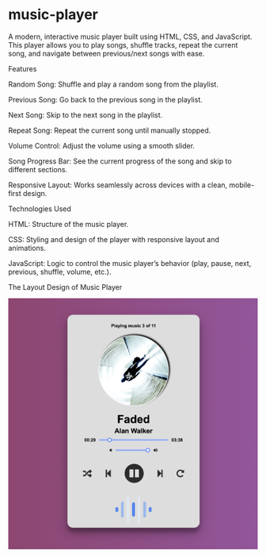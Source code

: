 # music-player
A modern, interactive music player built using HTML, CSS, and JavaScript. This player allows you to play songs, shuffle tracks, repeat the current song, and navigate between previous/next songs with ease.

Features

Random Song: Shuffle and play a random song from the playlist.

Previous Song: Go back to the previous song in the playlist.

Next Song: Skip to the next song in the playlist.

Repeat Song: Repeat the current song until manually stopped.

Volume Control: Adjust the volume using a smooth slider.

Song Progress Bar: See the current progress of the song and skip to different sections.

Responsive Layout: Works seamlessly across devices with a clean, mobile-first design.

Technologies Used

HTML: Structure of the music player.

CSS: Styling and design of the player with responsive layout and animations.

JavaScript: Logic to control the music player’s behavior (play, pause, next, previous, shuffle, volume, etc.).


The Layout Design of Music Player

![image alt](https://github.com/Rajnandini-Poddar/music-player/blob/ed8b4e68f67e817b1e6063f74477166d588ec9f9/Screenshot.jpg)
